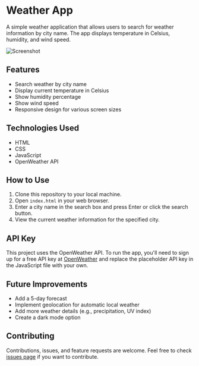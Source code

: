 # Weather App

A simple weather application that allows users to search for weather information by city name. The app displays temperature in Celsius, humidity, and wind speed.

![Screenshot](/images/screenshot.jpeg.JPG)

## Features

- Search weather by city name
- Display current temperature in Celsius
- Show humidity percentage
- Show wind speed
- Responsive design for various screen sizes

## Technologies Used

- HTML
- CSS
- JavaScript
- OpenWeather API

## How to Use

1. Clone this repository to your local machine.
2. Open `index.html` in your web browser.
3. Enter a city name in the search box and press Enter or click the search button.
4. View the current weather information for the specified city.

## API Key

This project uses the OpenWeather API. To run the app, you'll need to sign up for a free API key at [OpenWeather](https://openweathermap.org/api) and replace the placeholder API key in the JavaScript file with your own.

## Future Improvements

- Add a 5-day forecast
- Implement geolocation for automatic local weather
- Add more weather details (e.g., precipitation, UV index)
- Create a dark mode option

## Contributing

Contributions, issues, and feature requests are welcome. Feel free to check [issues page](https://github.com/yourusername/weather-app/issues) if you want to contribute.

